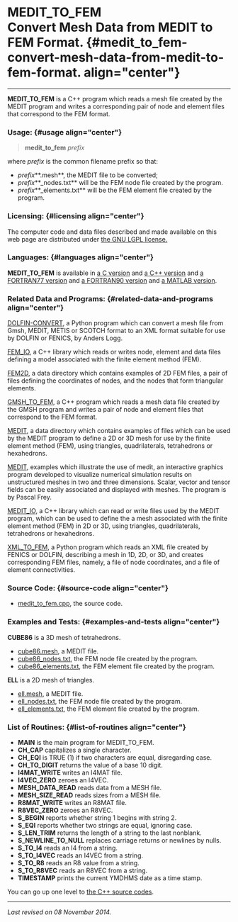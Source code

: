 MEDIT\_TO\_FEM\
Convert Mesh Data from MEDIT to FEM Format. {#medit_to_fem-convert-mesh-data-from-medit-to-fem-format. align="center"}
===========================================

------------------------------------------------------------------------

**MEDIT\_TO\_FEM** is a C++ program which reads a mesh file created by
the MEDIT program and writes a corresponding pair of node and element
files that correspond to the FEM format.

### Usage: {#usage align="center"}

> **medit\_to\_fem** *prefix*

where *prefix* is the common filename prefix so that:

-   *prefix***.mesh**, the MEDIT file to be converted;
-   *prefix***\_nodes.txt** will be the FEM node file created by the
    program.
-   *prefix***\_elements.txt** will be the FEM element file created by
    the program.

### Licensing: {#licensing align="center"}

The computer code and data files described and made available on this
web page are distributed under [the GNU LGPL
license.](../../txt/gnu_lgpl.txt)

### Languages: {#languages align="center"}

**MEDIT\_TO\_FEM** is available in [a C
version](../../c_src/medit_to_fem/medit_to_fem.md) and [a C++
version](../../master/medit_to_fem/medit_to_fem.md) and [a FORTRAN77
version](../../f77_src/medit_to_fem/medit_to_fem.md) and [a FORTRAN90
version](../../f_src/medit_to_fem/medit_to_fem.md) and [a MATLAB
version](../../m_src/medit_to_fem/medit_to_fem.md).

### Related Data and Programs: {#related-data-and-programs align="center"}

[DOLFIN-CONVERT](../../py_src/dolfin-convert/dolfin-convert.md), a
Python program which can convert a mesh file from Gmsh, MEDIT, METIS or
SCOTCH format to an XML format suitable for use by DOLFIN or FENICS, by
Anders Logg.

[FEM\_IO](../../master/fem_io/fem_io.md), a C++ library which reads
or writes node, element and data files defining a model associated with
the finite element method (FEM).

[FEM2D](../../data/fem2d/fem2d.md), a data directory which contains
examples of 2D FEM files, a pair of files defining the coordinates of
nodes, and the nodes that form triangular elements.

[GMSH\_TO\_FEM](../../master/gmsh_to_fem/gmsh_to_fem.md), a C++
program which reads a mesh data file created by the GMSH program and
writes a pair of node and element files that correspond to the FEM
format.

[MEDIT](../../data/medit/medit.md), a data directory which contains
examples of files which can be used by the MEDIT program to define a 2D
or 3D mesh for use by the finite element method (FEM), using triangles,
quadrilaterals, tetrahedrons or hexahedrons.

[MEDIT](../../examples/medit/medit.md), examples which illustrate the
use of medit, an interactive graphics program developed to visualize
numerical simulation results on unstructured meshes in two and three
dimensions. Scalar, vector and tensor fields can be easily associated
and displayed with meshes. The program is by Pascal Frey.

[MEDIT\_IO](../../master/medit_io/medit_io.md), a C++ library which
can read or write files used by the MEDIT program, which can be used to
define the a mesh associated with the finite element method (FEM) in 2D
or 3D, using triangles, quadrilaterals, tetrahedrons or hexahedrons.

[XML\_TO\_FEM](../../py_src/xml_to_fem/xml_to_fem.md), a Python
program which reads an XML file created by FENICS or DOLFIN, describing
a mesh in 1D, 2D, or 3D, and creates corresponding FEM files, namely, a
file of node coordinates, and a file of element connectivities.

### Source Code: {#source-code align="center"}

-   [medit\_to\_fem.cpp](medit_to_fem.cpp), the source code.

### Examples and Tests: {#examples-and-tests align="center"}

**CUBE86** is a 3D mesh of tetrahedrons.

-   [cube86.mesh](cube86.mesh), a MEDIT file.
-   [cube86\_nodes.txt](cube86_nodes.txt), the FEM node file created by
    the program.
-   [cube86\_elements.txt](cube86_elements.txt), the FEM element file
    created by the program.

**ELL** is a 2D mesh of triangles.

-   [ell.mesh](ell.mesh), a MEDIT file.
-   [ell\_nodes.txt](ell_nodes.txt), the FEM node file created by the
    program.
-   [ell\_elements.txt](ell_elements.txt), the FEM element file created
    by the program.

### List of Routines: {#list-of-routines align="center"}

-   **MAIN** is the main program for MEDIT\_TO\_FEM.
-   **CH\_CAP** capitalizes a single character.
-   **CH\_EQI** is TRUE (1) if two characters are equal, disregarding
    case.
-   **CH\_TO\_DIGIT** returns the value of a base 10 digit.
-   **I4MAT\_WRITE** writes an I4MAT file.
-   **I4VEC\_ZERO** zeroes an I4VEC.
-   **MESH\_DATA\_READ** reads data from a MESH file.
-   **MESH\_SIZE\_READ** reads sizes from a MESH file.
-   **R8MAT\_WRITE** writes an R8MAT file.
-   **R8VEC\_ZERO** zeroes an R8VEC.
-   **S\_BEGIN** reports whether string 1 begins with string 2.
-   **S\_EQI** reports whether two strings are equal, ignoring case.
-   **S\_LEN\_TRIM** returns the length of a string to the last
    nonblank.
-   **S\_NEWLINE\_TO\_NULL** replaces carriage returns or newlines by
    nulls.
-   **S\_TO\_I4** reads an I4 from a string.
-   **S\_TO\_I4VEC** reads an I4VEC from a string.
-   **S\_TO\_R8** reads an R8 value from a string.
-   **S\_TO\_R8VEC** reads an R8VEC from a string.
-   **TIMESTAMP** prints the current YMDHMS date as a time stamp.

You can go up one level to [the C++ source codes](../cpp_src.md).

------------------------------------------------------------------------

*Last revised on 08 November 2014.*

